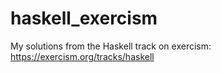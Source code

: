# haskell_exercism

My solutions from the Haskell track on exercism: https://exercism.org/tracks/haskell
